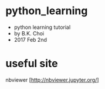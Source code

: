 # python_learning

 * python learning tutorial
 * by B.K. Choi
 * 2017 Feb 2nd

# useful site 
nbviewer [http://nbviewer.jupyter.org/]

